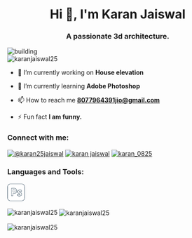 <h1 align="center">Hi 👋, I'm Karan Jaiswal</h1>
<h3 align="center">A passionate 3d architecture.</h3>

<img align="right" alt="building" width="600" src="https://camo.githubusercontent.com/c0d28d992d6fe2f272be82e606fe0b6c557b5d60f4e1188271f643a9cdaf352f/68747470733a2f2f692e696d6775722e636f6d2f4c65756836776d2e676966">

<p align="left"> <img src="https://komarev.com/ghpvc/?username=karanjaiswal25&label=Profile%20views&color=0e75b6&style=flat" alt="karanjaiswal25" /> </p>

- 🔭 I’m currently working on **House elevation**

- 🌱 I’m currently learning **Adobe Photoshop**

- 📫 How to reach me **8077964391jio@gmail.com**

- ⚡ Fun fact **I am funny.**

<h3 align="left">Connect with me:</h3>
<p align="left">
<a href="https://twitter.com/@karan25jaiswal" target="blank"><img align="center" src="https://raw.githubusercontent.com/rahuldkjain/github-profile-readme-generator/master/src/images/icons/Social/twitter.svg" alt="@karan25jaiswal" height="30" width="40" /></a>
<a href="https://linkedin.com/in/karan jaiswal" target="blank"><img align="center" src="https://raw.githubusercontent.com/rahuldkjain/github-profile-readme-generator/master/src/images/icons/Social/linked-in-alt.svg" alt="karan jaiswal" height="30" width="40" /></a>
<a href="https://instagram.com/karan_0825" target="blank"><img align="center" src="https://raw.githubusercontent.com/rahuldkjain/github-profile-readme-generator/master/src/images/icons/Social/instagram.svg" alt="karan_0825" height="30" width="40" /></a>
</p>

<h3 align="left">Languages and Tools:</h3>
<p align="left"> <a href="https://www.photoshop.com/en" target="_blank" rel="noreferrer"> <img src="https://raw.githubusercontent.com/devicons/devicon/master/icons/photoshop/photoshop-line.svg" alt="photoshop" width="40" height="40"/> </a> </p>

<p><img align="left" src="https://github-readme-stats.vercel.app/api/top-langs?username=karanjaiswal25&show_icons=true&locale=en&layout=compact" alt="karanjaiswal25" /></p>

<p>&nbsp;<img align="center" src="https://github-readme-stats.vercel.app/api?username=karanjaiswal25&show_icons=true&locale=en" alt="karanjaiswal25" /></p>

<p><img align="center" src="https://github-readme-streak-stats.herokuapp.com/?user=karanjaiswal25&" alt="karanjaiswal25" /></p>
